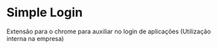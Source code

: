 # Simple Login

Extensão para o chrome para auxiliar no login de aplicações (Utilização interna na empresa)
